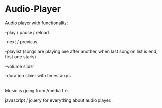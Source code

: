 # Audio-Player

Audio player with functionality:

-play / pause / reload

-next / previous

-playlist (songs are playing one after another, when last song on list is end, first one starts)

-volume slider

-duration slider with timestamps

<br>
Music is going from /media file.

javascript / jquery for everything about audio player..


